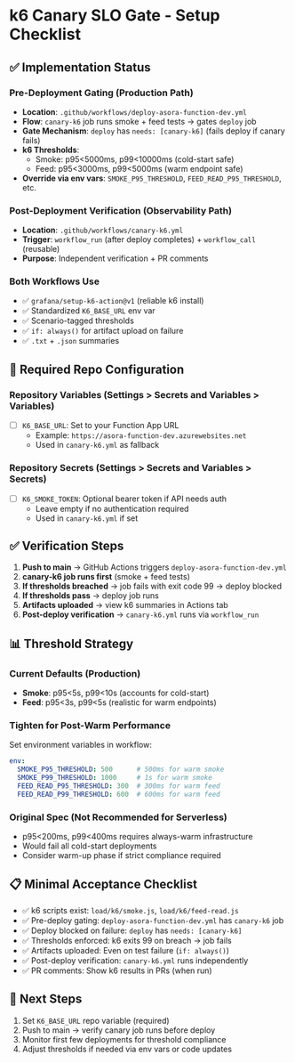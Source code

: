 # k6 Canary SLO Gate - Setup Checklist

## ✅ Implementation Status

### Pre-Deployment Gating (Production Path)
- **Location**: `.github/workflows/deploy-asora-function-dev.yml`
- **Flow**: `canary-k6` job runs smoke + feed tests → gates `deploy` job
- **Gate Mechanism**: `deploy` has `needs: [canary-k6]` (fails deploy if canary fails)
- **k6 Thresholds**: 
  - Smoke: p95<5000ms, p99<10000ms (cold-start safe)
  - Feed: p95<3000ms, p99<5000ms (warm endpoint safe)
- **Override via env vars**: `SMOKE_P95_THRESHOLD`, `FEED_READ_P95_THRESHOLD`, etc.

### Post-Deployment Verification (Observability Path)
- **Location**: `.github/workflows/canary-k6.yml`
- **Trigger**: `workflow_run` (after deploy completes) + `workflow_call` (reusable)
- **Purpose**: Independent verification + PR comments

### Both Workflows Use
- ✅ `grafana/setup-k6-action@v1` (reliable k6 install)
- ✅ Standardized `K6_BASE_URL` env var
- ✅ Scenario-tagged thresholds
- ✅ `if: always()` for artifact upload on failure
- ✅ `.txt` + `.json` summaries

## 🔧 Required Repo Configuration

### Repository Variables (Settings > Secrets and Variables > Variables)
- [ ] `K6_BASE_URL`: Set to your Function App URL
  - Example: `https://asora-function-dev.azurewebsites.net`
  - Used in `canary-k6.yml` as fallback

### Repository Secrets (Settings > Secrets and Variables > Secrets)
- [ ] `K6_SMOKE_TOKEN`: Optional bearer token if API needs auth
  - Leave empty if no authentication required
  - Used in `canary-k6.yml` if set

## ✅ Verification Steps

1. **Push to main** → GitHub Actions triggers `deploy-asora-function-dev.yml`
2. **canary-k6 job runs first** (smoke + feed tests)
3. **If thresholds breached** → job fails with exit code 99 → deploy blocked
4. **If thresholds pass** → deploy job runs
5. **Artifacts uploaded** → view k6 summaries in Actions tab
6. **Post-deploy verification** → `canary-k6.yml` runs via `workflow_run`

## 📊 Threshold Strategy

### Current Defaults (Production)
- **Smoke**: p95<5s, p99<10s (accounts for cold-start)
- **Feed**: p95<3s, p99<5s (realistic for warm endpoints)

### Tighten for Post-Warm Performance
Set environment variables in workflow:
```yaml
env:
  SMOKE_P95_THRESHOLD: 500      # 500ms for warm smoke
  SMOKE_P99_THRESHOLD: 1000     # 1s for warm smoke
  FEED_READ_P95_THRESHOLD: 300  # 300ms for warm feed
  FEED_READ_P99_THRESHOLD: 600  # 600ms for warm feed
```

### Original Spec (Not Recommended for Serverless)
- p95<200ms, p99<400ms requires always-warm infrastructure
- Would fail all cold-start deployments
- Consider warm-up phase if strict compliance required

## 📋 Minimal Acceptance Checklist

- ✅ k6 scripts exist: `load/k6/smoke.js`, `load/k6/feed-read.js`
- ✅ Pre-deploy gating: `deploy-asora-function-dev.yml` has `canary-k6` job
- ✅ Deploy blocked on failure: `deploy` has `needs: [canary-k6]`
- ✅ Thresholds enforced: k6 exits 99 on breach → job fails
- ✅ Artifacts uploaded: Even on test failure (`if: always()`)
- ✅ Post-deploy verification: `canary-k6.yml` runs independently
- ✅ PR comments: Show k6 results in PRs (when run)

## 🚀 Next Steps

1. Set `K6_BASE_URL` repo variable (required)
2. Push to main → verify canary job runs before deploy
3. Monitor first few deployments for threshold compliance
4. Adjust thresholds if needed via env vars or code updates
